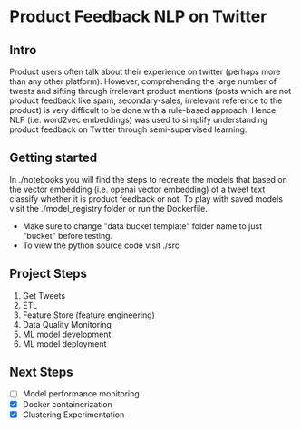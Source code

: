 # Product Feedback NLP on Twitter
## Intro
Product users often talk about their experience on twitter (perhaps more than any other platform). However, comprehending the large number of tweets and sifting through irrelevant product mentions (posts which are not product feedback like spam, secondary-sales, irrelevant reference to the product) is very difficult to be done with a rule-based approach. Hence, NLP (i.e. word2vec embeddings) was used to simplify understanding product feedback on Twitter through semi-supervised learning.
## Getting started
In ./notebooks you will find the steps to recreate the models that based on the vector embedding (i.e. openai vector embedding) of a tweet text classify whether it is product feedback or not. To play with saved models visit the ./model_registry folder or run the Dockerfile. 
* Make sure to change "data bucket template" folder name to just "bucket" before testing.
* To view the python source code visit ./src
## Project Steps
1. Get Tweets
2. ETL
3. Feature Store (feature engineering)
4. Data Quality Monitoring
5. ML model development
6. ML model deployment
## Next Steps
- [ ] Model performance monitoring
- [x] Docker containerization
- [x] Clustering Experimentation

